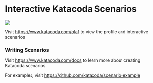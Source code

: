 # Interactive Katacoda Scenarios

[![](http://shields.katacoda.com/katacoda/olaf/count.svg)](https://www.katacoda.com/olaf "Get your profile on Katacoda.com")

Visit https://www.katacoda.com/olaf to view the profile and interactive scenarios

### Writing Scenarios
Visit https://www.katacoda.com/docs to learn more about creating Katacoda scenarios

For examples, visit https://github.com/katacoda/scenario-example
